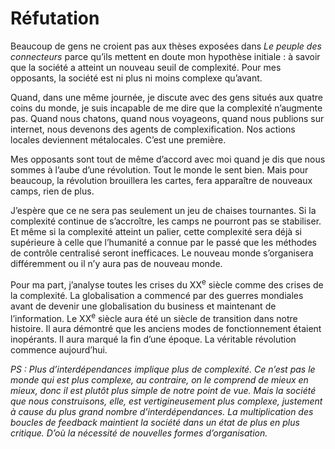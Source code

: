 # Réfutation

Beaucoup de gens ne croient pas aux thèses exposées dans *Le peuple des connecteurs* parce qu’ils mettent en doute mon hypothèse initiale : à savoir que la société a atteint un nouveau seuil de complexité. Pour mes opposants, la société est ni plus ni moins complexe qu’avant.

Quand, dans une même journée, je discute avec des gens situés aux quatre coins du monde, je suis incapable de me dire que la complexité n’augmente pas. Quand nous chatons, quand nous voyageons, quand nous publions sur internet, nous devenons des agents de complexification. Nos actions locales deviennent métalocales. C’est une première.

Mes opposants sont tout de même d’accord avec moi quand je dis que nous sommes à l’aube d’une révolution. Tout le monde le sent bien. Mais pour beaucoup, la révolution brouillera les cartes, fera apparaître de nouveaux camps, rien de plus.

J’espère que ce ne sera pas seulement un jeu de chaises tournantes. Si la complexité continue de s’accroître, les camps ne pourront pas se stabiliser. Et même si la complexité atteint un palier, cette complexité sera déjà si supérieure à celle que l’humanité a connue par le passé que les méthodes de contrôle centralisé seront inefficaces. Le nouveau monde s’organisera différemment ou il n’y aura pas de nouveau monde.

Pour ma part, j’analyse toutes les crises du XX<sup>e</sup> siècle comme des crises de la complexité. La globalisation a commencé par des guerres mondiales avant de devenir une globalisation du business et maintenant de l’information. Le XX<sup>e</sup> siècle aura été un siècle de transition dans notre histoire. Il aura démontré que les anciens modes de fonctionnement étaient inopérants. Il aura marqué la fin d’une époque. La véritable révolution commence aujourd’hui.

*PS : Plus d’interdépendances implique plus de complexité. Ce n’est pas le monde qui est plus complexe, au contraire, on le comprend de mieux en mieux, donc il est plutôt plus simple de notre point de vue. Mais la société que nous construisons, elle, est vertigineusement plus complexe, justement à cause du plus grand nombre d’interdépendances. La multiplication des boucles de feedback maintient la société dans un état de plus en plus critique. D’où la nécessité de nouvelles formes d’organisation.*